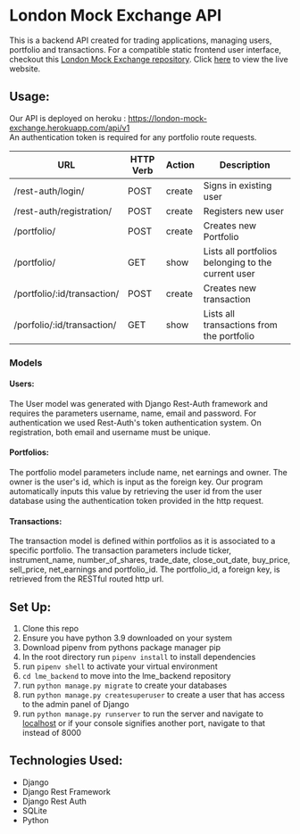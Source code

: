 # London Mock Exchange API
This is a backend API created for trading applications, managing users, portfolio and transactions. For a compatible static frontend user interface, checkout this [London Mock Exchange repository](https://github.com/arabellaknowles/london-mock-exchange-frontend). Click [here](http://londonmockexchange.surge.sh/) to view the live website. 

## Usage:
Our API is deployed on heroku : https://london-mock-exchange.herokuapp.com/api/v1   
An authentication token is required for any portfolio route requests.

| URL | HTTP Verb | Action | Description |
|-----|-----------|--------|-------------|
| /rest-auth/login/ | POST | create | Signs in existing user |
| /rest-auth/registration/ | POST | create | Registers new user |
| /portfolio/ | POST | create | Creates new Portfolio |
| /portfolio/ | GET | show | Lists all portfolios belonging to the current user |
| /portfolio/:id/transaction/ | POST | create | Creates new transaction |
| /porfolio/:id/transaction/ | GET | show | Lists all transactions from the portfolio |

### Models
#### Users:
The User model was generated with Django Rest-Auth framework and requires the parameters username, name, email and password. For authentication we used Rest-Auth's token authentication system. On registration, both email and username must be unique. 

#### Portfolios:
The portfolio model parameters include name, net earnings and owner. The owner is the user's id, which is input as the foreign key. Our program automatically inputs this value by retrieving the user id from the user database using the authentication token provided in the http request.

#### Transactions:
The transaction model is defined within portfolios as it is associated to a specific portfolio. The transaction parameters include ticker, instrument_name, number_of_shares, trade_date, close_out_date, buy_price, sell_price, net_earnings and portfolio_id. The portfolio_id, a foreign key, is retrieved from the RESTful routed http url.

## Set Up:

1. Clone this repo
2. Ensure you have python 3.9 downloaded on your system
3. Download pipenv from pythons package manager pip
4. In the root directory run `pipenv install` to install dependencies
5. run `pipenv shell` to activate your virtual environment
6. `cd lme_backend` to move into the lme_backend repository
7. run `python manage.py migrate` to create your databases
8. run `python manage.py createsuperuser` to create a user that has access to the admin panel of Django
9. run `python manage.py runserver` to run the server and navigate to [localhost](http://localhost:8000) or if your console signifies another port, navigate to that instead of 8000

## Technologies Used:

* Django
* Django Rest Framework
* Django Rest Auth
* SQLite
* Python

